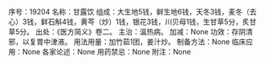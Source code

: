 序号：19204
名称：甘露饮
组成：大生地5钱，鲜生地6钱，天冬3钱，麦冬（去心）3钱，鲜石斛4钱，黄芩（炒）1钱，银花3钱，川贝母1钱，生甘草5分，炙甘草5分。
出处：《医方简义》卷二。
主治：温热病。
加减：None
功效：存阴清邪，以复胃中津液。
用法用量：加竹茹1团，姜汁炒。
制备方法：None
临床应用：None
各家论述：None
用药禁忌：None
附注：None
